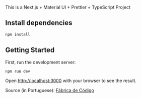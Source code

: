 This is a Next.js + Material UI + Prettier + TypeScript Project

## Install dependencies

```bash
npm install
```

## Getting Started

First, run the development server:

```bash
npm run dev
```

Open [http://localhost:3000](http://localhost:3000) with your browser to see the result.

Source (in Portuguese): [Fábrica de Código](https://www.youtube.com/watch?v=lKD5Z0ORA54&list=PLmFMZQC7BFE_XY6j8Qy8lm53kfqaOZwTv&index=29)
